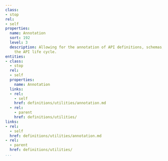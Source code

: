```yaml
---
class:
- stop
rel:
- self
properties:
  name: Annotation
  sort: 192
  level: 3
  description: Allowing for the annotation of API definitions, schemas, as part of
    the API life cycle.
entities:
- class:
  - stop
  rel:
  - self
  properties:
    name: Annotation
  links:
  - rel:
    - self
    href: definitions/utilities/annotation.md
  - rel:
    - parent
    href: definitions/utilities/
links:
- rel:
  - self
  href: definitions/utilities/annotation.md
- rel:
  - parent
  href: definitions/utilities/
...
```

